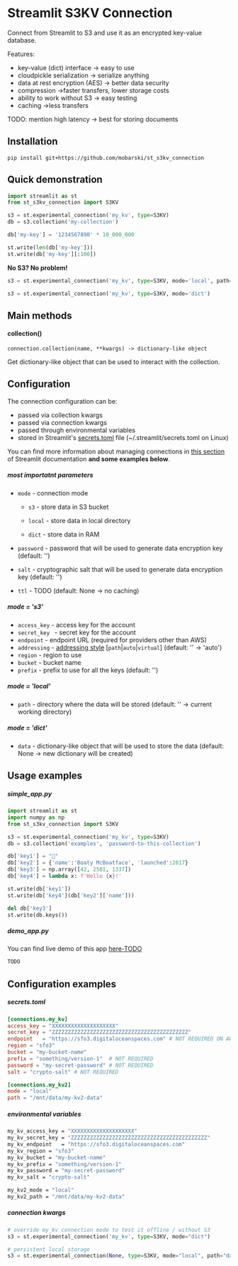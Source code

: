# Streamlit S3KV Connection

Connect from Streamlit to S3 and use it as an encrypted key-value database.



Features:

- key-value (dict) interface → easy to use
- cloudpickle serialization → serialize anything
- data at rest encryption (AES) → better data security
- compression →faster transfers, lower storage costs
- ability to work without S3 → easy testing
- caching →less transfers



TODO: mention high latency -> best for storing documents



## Installation

`pip install git+https://github.com/mobarski/st_s3kv_connection`



## Quick demonstration

```python
import streamlit as st
from st_s3kv_connection import S3KV

s3 = st.experimental_connection('my_kv', type=S3KV)
db = s3.collection('my-collection')

db['my-key'] = '1234567890' * 10_000_000

st.write(len(db['my-key']))
st.write(db['my-key'][:100])
```

**No S3? No problem!**

```python
s3 = st.experimental_connection('my_kv', type=S3KV, mode='local', path='path/to/local/data/directory')
```

```python
s3 = st.experimental_connection('my_kv', type=S3KV, mode='dict')
```



## Main methods



#### collection()

`connection.collection(name, **kwargs) -> dictionary-like object`

Get dictionary-like object that can be used to interact with the collection.



## Configuration

The connection configuration can be:

- passed via collection kwargs
- passed via connection kwargs
- passed through environmental variables
- stored in Streamlit's [secrets.toml](https://docs.streamlit.io/library/advanced-features/secrets-management) file (~/.streamlit/secrets.toml on Linux)

You can find more information about managing connections in [this section](https://docs.streamlit.io/library/advanced-features/connecting-to-data#global-secrets-managing-multiple-apps-and-multiple-data-stores) of Streamlit documentation **and some examples below**.



##### most importatnt parameters

- `mode` - connection mode
  - `s3` - store data in S3 bucket

  - `local` - store data in local directory

  - `dict` - store data in RAM

- `password` - password that will be used to generate data encryption key (default: '')

- `salt` - cryptographic salt that will be used to generate data encryption key (default: '')

- `ttl` - TODO (default: None → no caching)



##### mode = 's3'

- `access_key` - access key for the account
- `secret_key ` - secret key for the account
- `endpoint` - endpoint URL (required for providers other than AWS)
- `addressing` - [addressing style](https://boto3.amazonaws.com/v1/documentation/api/1.9.42/guide/s3.html#changing-the-addressing-style) [`path`|`auto`|`virtual`] (default: '' → 'auto')
- `region` - region to use
- `bucket` - bucket name
- `prefix` - prefix to use for all the keys (default: '')



##### mode = 'local'

- `path` - directory where the data will be stored (default: '' → current working directory)



##### mode = 'dict'

- `data` - dictionary-like object that will be used to store the data (default: None → new dictionary will be created)

  

## Usage examples



##### simple_app.py

```python
import streamlit as st
import numpy as np
from st_s3kv_connection import S3KV

s3 = st.experimental_connection('my_kv', type=S3KV)
db = s3.collection('examples', 'password-to-this-collection')

db['key1'] = "🎈"
db['key2'] = {'name':'Boaty McBoatface', 'launched':2017}
db['key3'] = np.array([42, 2501, 1337])
db['key4'] = lambda x: f'Hello {x}!'

st.write(db['key1'])
st.write(db['key4'](db['key2']['name']))

del db['key3']
st.write(db.keys())
```



##### demo_app.py

You can find live demo of this app [here-TODO]()

```python
TODO
```



## Configuration examples



##### secrets.toml

```toml
[connections.my_kv]
access_key = "XXXXXXXXXXXXXXXXXXXX"
secret_key = "ZZZZZZZZZZZZZZZZZZZZZZZZZZZZZZZZZZZZZZZZZZZ"
endpoint   = "https://sfo3.digitaloceanspaces.com" # NOT REQUIRED ON AWS
region = "sfo3"
bucket = "my-bucket-name"
prefix = "something/version-1"  # NOT REQUIRED
password = "my-secret-password" # NOT REQUIRED
salt = "crypto-salt" # NOT REQUIRED

[connections.my_kv2]
mode = "local"
path = "/mnt/data/my-kv2-data"
```



##### environmental variables

```bash
my_kv_access_key = "XXXXXXXXXXXXXXXXXXXX"
my_kv_secret_key = "ZZZZZZZZZZZZZZZZZZZZZZZZZZZZZZZZZZZZZZZZZZZ"
my_kv_endpoint   = "https://sfo3.digitaloceanspaces.com"
my_kv_region = "sfo3"
my_kv_bucket = "my-bucket-name"
my_kv_prefix = "something/version-1"
my_kv_password = "my-secret-password"
my_kv_salt = "crypto-salt"

my_kv2_mode = "local"
my_kv2_path = "/mnt/data/my-kv2-data"
```



##### connection kwargs

```python
# override my_kv connection mode to test it offline / without S3
s3 = st.experimental_connection('my_kv', type=S3KV, mode="dict")

# persistent local storage 
s3 = st.experimental_connection(None, type=S3KV, mode="local", path="data", password="xxx")
```


